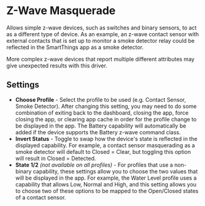 # Z-Wave Masquerade

Allows simple z-wave devices, such as switches and binary sensors, to act as a different type of device. As an example, an z-wave contact sensor with external contacts that is set up to monitor a smoke detector relay could be reflected in the SmartThings app as a smoke detector.

More complex z-wave devices that report multiple different attributes may give unexpected results with this driver.

## Settings
- **Choose Profile** - Select the profile to be used (e.g. Contact Sensor, Smoke Detector). After changing this setting, you may need to do some combination of exiting back to the dashboard, closing the app, force closing the app, or clearing app cache in order for the profile change to be displayed in the app. The Battery capability will automatically be added if the device supports the Battery z-wave command class.
- **Invert Status** - Toggle to swap how the device's state is reflected in the displayed capability. For example, a contact sensor masquerading as a smoke detector will default to Closed = Clear, but toggling this option will result in Closed = Detected.
- **State 1/2** *(not available on all profiles)* - For profiles that use a non-binary capability, these settings allow you to choose the two values that will be displayed in the app. For example, the Water Level profile uses a capability that allows Low, Normal and High, and this setting allows you to choose two of these options to be mapped to the Open/Closed states of a contact sensor.